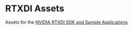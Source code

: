 # RTXDI Assets

Assets for the [NVIDIA RTXDI SDK and Sample Applications](https://github.com/NVIDIAGameWorks/RTXDI)
